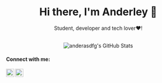 <h1 align="center"> Hi there, I'm Anderley 🐣</h1>

<p align="center">Student, developer and tech lover❤️!</p>

<br />
<div align="center">
  <img align="center" alt="anderasdfg's GitHub Stats" src="https://github-readme-stats.codestackr.vercel.app/api?username=anderasdfg&show_icons=true&hide_border=true&theme=buefy" />  
</div>

#### Connect with me:

[<img align="left" alt="Anderley Candela | LinkedIn" width="22px" src="https://cdn.jsdelivr.net/npm/simple-icons@v3/icons/linkedin.svg" />][linkedin]
[<img align="left" alt="andeerley | Instagram" width="22px" src="https://cdn.jsdelivr.net/npm/simple-icons@v3/icons/instagram.svg" />][instagram]

[instagram]: https://instagram.com/andeerley
[linkedin]: https://linkedin.com/in/anderleycandela